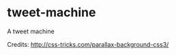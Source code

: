 tweet-machine
=============

A tweet machine

Credits:
http://css-tricks.com/parallax-background-css3/
